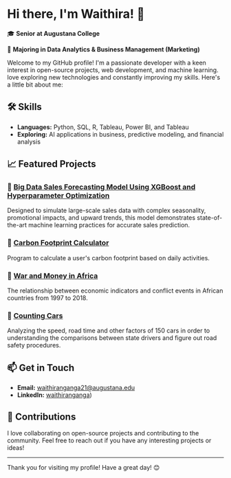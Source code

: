 # Hi there, I'm Waithira! 👋

🎓 **Senior at Augustana College** 

🚀 **Majoring in Data Analytics & Business Management (Marketing)**

Welcome to my GitHub profile! I'm a passionate developer with a keen interest in open-source projects, web development, and machine learning.  love exploring new technologies and constantly improving my skills. Here's a little bit about me:

## 🛠️ Skills

- **Languages:** Python, SQL, R, Tableau, Power BI, and Tableau 
- **Exploring:** AI applications in business, predictive modeling, and financial analysis 


## 📈 Featured Projects  

### 🔹 [Big Data Sales Forecasting Model Using XGBoost and Hyperparameter Optimization](https://github.com/waithiran22/Big-Data-Sales-Forecasting-Model-Using-XGBoost-and-Hyperparameter-Optimization)  
Designed to simulate large-scale sales data with complex seasonality, promotional impacts, and upward trends, this model demonstrates state-of-the-art machine learning practices for accurate sales prediction.


### 🔹 [Carbon Footprint Calculator](https://github.com/waithiran22/Carbon-Footprint-Calculator)  
Program to calculate a user's carbon footprint based on daily activities.


### 🔹 [War and Money in Africa ](https://github.com/waithiran22/War-and-Money-in-Africa)  
The relationship between economic indicators and conflict events in African countries from 1997 to 2018.


### 🔹 [Counting Cars](https://github.com/waithiran22/Counting-Cars)  
Analyzing the speed, road time and other factors of 150 cars in order to understanding the comparisons between state drivers and figure out road safety procedures.


## 📫 Get in Touch

- **Email:** [waithiranganga21@augustana.edu](mailto:waithiranganga21@augustana.edu)
- **LinkedIn:** [waithiranganga](https://www.linkedin.com/in/waithira-ng-ang-a-6b0390265/))


## 🤝 Contributions

I love collaborating on open-source projects and contributing to the community. Feel free to reach out if you have any interesting projects or ideas!

---

Thank you for visiting my profile! Have a great day! 😊
